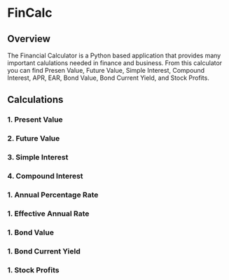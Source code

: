 # FinCalc

## Overview
The Financial Calculator is a Python based application that provides many important calulations needed in finance and business. From this calculator you can find Presen Value, Future Value, Simple Interest, Compound Interest, APR, EAR, Bond Value, Bond Current Yield, and Stock Profits.

## Calculations

### 1. Present Value



### 2. Future Value



### 3. Simple Interest

### 4. Compound Interest

### 1. Annual Percentage Rate

### 1. Effective Annual Rate

### 1. Bond Value

### 1. Bond Current Yield

### 1. Stock Profits


